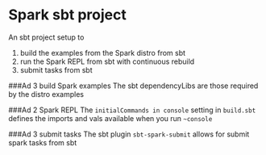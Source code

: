 # Spark sbt project

An sbt project setup to
1. build the examples from the Spark distro from sbt
2. run the Spark REPL from sbt with continuous rebuild
3. submit tasks from sbt

###Ad 3 build Spark examples
The sbt dependencyLibs are those required by the distro examples

###Ad 2 Spark REPL
The `initialCommands in console` setting in `build.sbt` defines the imports and vals available when you run `~console`

###Ad 3 submit tasks
The sbt plugin `sbt-spark-submit` allows for submit spark tasks from sbt


